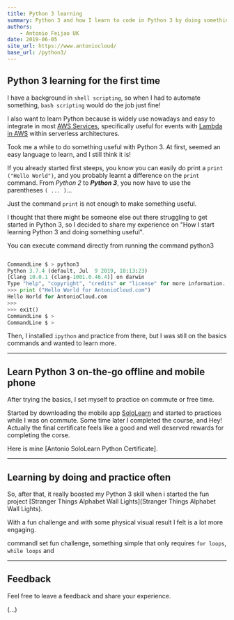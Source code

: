 ```yaml
---
title: Python 3 learning
summary: Python 3 and how I learn to code in Python 3 by doing something useful and fun
authors:
    - Antonio Feijao UK
date: 2019-06-05
site_url: https://www.antoniocloud/
base_url: /python3/
---
```


## Python 3 learning for the first time

I have a background in `shell scripting`, so when I had to automate something, `bash scripting` would do the job just fine!

I also want to learn Python because is widely use nowadays and easy to integrate in most [AWS Services](https://aws.amazon.com), specifically useful for events with [Lambda in AWS](https://aws.amazon.com/lambda/) within serverless architectures.

Took me a while to do something useful with Python 3. At first, seemed an easy language to learn, and I still think it is!

If you already started first steeps, you know you  can easily do print a `print ("Hello World")`, and you probably learnt a difference on the `print` command. From *Python 2* to ***Python 3***, you now have to use the parentheses `( ... )`...

Just the command `print` is not enough to make something useful.

I thought that there might be someone else out there struggling to get started in Python 3, so I decided to share my experience on "How I start learning Python 3 and doing something useful".

You can execute command directly from running the command python3

```python

CommandLine $ > python3
Python 3.7.4 (default, Jul  9 2019, 18:13:23)
[Clang 10.0.1 (clang-1001.0.46.4)] on darwin
Type "help", "copyright", "credits" or "license" for more information.
>>> print ("Hello World for AntonioCloud.com")
Hello World for AntonioCloud.com
>>>
>>> exit()
CommandLine $ >
CommandLine $ >

```

Then, I installed `ipython` and practice from there, but I was still on the basics commands and wanted to learn more.

---

## Learn Python 3 on-the-go offline and mobile phone

After trying the basics, I set myself to practice on commute or free time.

Started by downloading the mobile app [SoloLearn](https://www.sololearn.com/) and started to practices while I was on commute. Some time later I  completed the course, and Hey! Actually the final certificate feels like a good and well deserved rewards for completing the corse.

Here is mine [Antonio SoloLearn Python Certificate].

---

## Learning by doing and practice often

So, after that, it really boosted my Python 3 skill when i started the fun project [Stranger Things Alphabet Wall Lights](Stranger Things Alphabet Wall Lights).

With a fun challenge and with some physical visual result I felt is a lot more engaging.

commandI set fun challenge, something simple that only requires `for loops`, `while loops` and

---

## Feedback

Feel free to leave a feedback and share your experience.

(...)
